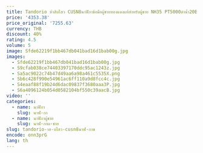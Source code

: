 ```yaml
---
title: Tandorio ห้าสิบไสว CUSN8นาฬิกาข้อมือผู้ชายทองแดงแท้สำหรับผู้ชาย NH35 PT5000ดำน้ำ20BAR ไพลินกันน้ำมีโดมส่องสว่าง40มม
price: '4353.38'
price_original: '7255.63'
currency: THB
discount: 40%
rating: 4.5
volume: 5
image: Sfde62219f1bb467db041bad16d1bab00g.jpg
images:
  - Sfde62219f1bb467db041bad16d1bab00g.jpg
  - S9cfab038ce74403397170ddc95ac1243z.jpg
  - Sa5ac9022c74b47d49aa6a98a461c5535X.png
  - Sb6c428f990e54961ac6ff110a9d8fcc4c.jpg
  - S4eaaf88f19b24d6dac09837f3680aaa3P.jpg
  - S6a4096124b054d0582104bf550c39aacB.jpg
video: ''
categories:
  - name: นาฬิกา
    slug: นาฬ-กา
  - name: นาฬิกาผู้ชาย
    slug: นาฬ-กาผ-ชาย
slug: tandorio-าส-บไสว-cusn8นาฬ-กาข
encode: onn3prG
lang: th
---
```

  